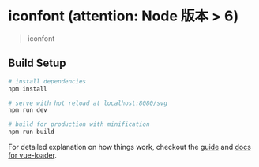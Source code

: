 # iconfont (attention: Node 版本 > 6)

> iconfont

## Build Setup

``` bash
# install dependencies
npm install

# serve with hot reload at localhost:8080/svg
npm run dev

# build for production with minification
npm run build
```

For detailed explanation on how things work, checkout the [guide](http://vuejs-templates.github.io/webpack/) and [docs for vue-loader](http://vuejs.github.io/vue-loader).
